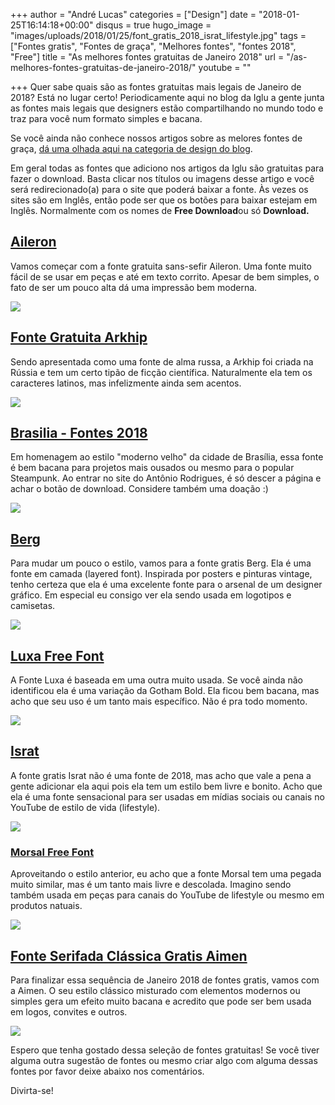 +++
author = "André Lucas"
categories = ["Design"]
date = "2018-01-25T16:14:18+00:00"
disqus = true
hugo_image = "images/uploads/2018/01/25/font_gratis_2018_israt_lifestyle.jpg"
tags = ["Fontes gratis", "Fontes de graça", "Melhores fontes", "fontes 2018", "Free"]
title = "As melhores fontes gratuitas de Janeiro 2018"
url = "/as-melhores-fontes-gratuitas-de-janeiro-2018/"
youtube = ""

+++
Quer sabe quais são as fontes gratuitas mais legais de Janeiro de 2018? Está no lugar certo! Periodicamente aqui no blog da Iglu a gente junta as fontes mais legais que designers estão compartilhando no mundo todo e traz para você num formato simples e bacana.

Se você ainda não conhece nossos artigos sobre as melores fontes de graça, [dá uma olhada aqui na categoria de design do blog](https://www.igluonline.com/categories/design).

Em geral todas as fontes que adiciono nos artigos da Iglu são gratuitas para fazer o download. Basta clicar nos títulos ou imagens desse artigo e você será redirecionado(a) para o site que poderá baixar a fonte. Às vezes os sites são em Inglês, então pode ser que os botões para baixar estejam em Inglês. Normalmente com os nomes de **Free Download**ou só **Download.**

## [Aileron](http://tipotype.com/aileron/)

Vamos começar com a fonte gratuita sans-sefir Aileron. Uma fonte muito fácil de se usar em peças e até em texto corrito. Apesar de bem simples, o fato de ser um pouco alta dá uma impressão bem moderna.

[![](images/uploads/2018/01/25/aileron-02.png)](http://tipotype.com/aileron/)

## [Fonte Gratuita Arkhip](http://www.fontfabric.com/arkhip-font/)

Sendo apresentada como uma fonte de alma russa, a Arkhip foi criada na Rússia e tem um certo tipão de ficção científica. Naturalmente ela tem os caracteres latinos, mas infelizmente ainda sem acentos.

[![](images/uploads/2018/01/25/fonte-gratuita-arkhip.jpg)](http://www.fontfabric.com/arkhip-font/)

## [Brasilia - Fontes 2018](http://antoniorodriguesjr.com/fonts.html)

Em homenagem ao estilo "moderno velho" da cidade de Brasília, essa fonte é bem bacana para projetos mais ousados ou mesmo para o popular Steampunk. Ao entrar no site do Antônio Rodrigues, é só descer a página e achar o botão de download. Considere também uma doação :)

[![](images/uploads/2018/01/25/brasilia-fonte-gratis.jpg)](http://antoniorodriguesjr.com/fonts.html)

## [Berg](https://www.behance.net/gallery/53625645/BERG-FREE-LAYERED-FONT-FAMILY)

Para mudar um pouco o estilo, vamos para a fonte gratis Berg. Ela é uma fonte em camada (layered font). Inspirada por posters e pinturas vintage, tenho certeza que ela é uma excelente fonte para o arsenal de um designer gráfico. Em especial eu consigo ver ela sendo usada em logotipos e camisetas.

[![](images/uploads/2018/01/25/melhores_fontes_gratuitas_para_2018.jpg)](https://www.behance.net/gallery/53625645/BERG-FREE-LAYERED-FONT-FAMILY)

## [Luxa Free Font](https://www.behance.net/gallery/49202055/Luxa-Typography)

A Fonte Luxa é baseada em uma outra muito usada. Se você ainda não identificou ela é uma variação da Gotham Bold. Ela ficou bem bacana, mas acho que seu uso é um tanto mais específico. Não é pra todo momento.

[![](images/uploads/2018/01/25/fontes_2018_gratis_luxa.png)](https://www.behance.net/gallery/49202055/Luxa-Typography)

## [Israt](https://www.behance.net/gallery/50325189/Israt-A-Free-Semi-Brushed-Handwritten-Font)

A fonte gratis Israt não é uma fonte de 2018, mas acho que vale a pena a gente adicionar ela aqui pois ela tem um estilo bem livre e bonito. Acho que ela é uma fonte sensacional para ser usadas em mídias sociais ou canais no YouTube de estilo de vida (lifestyle).

[![](images/uploads/2018/01/25/font_gratis_2018_israt_lifestyle.jpg)](https://www.behance.net/gallery/50325189/Israt-A-Free-Semi-Brushed-Handwritten-Font)

### [Morsal Free Font](https://www.dafont.com/morsal.font)

Aproveitando o estilo anterior, eu acho que a fonte Morsal tem uma pegada muito similar, mas é um tanto mais livre e descolada. Imagino sendo também usada em peças para canais do YouTube de lifestyle ou mesmo em produtos natuais.

[![](images/uploads/2018/01/25/melhores_free_fonts_for_2018.jpg)](https://www.dafont.com/morsal.font)

## [Fonte Serifada Clássica Gratis Aimen](https://creativetacos.com/free-aimen-serif-typeface/)

Para finalizar essa sequência de Janeiro 2018 de fontes gratis, vamos com a Aimen. O seu estilo clássico misturado com elementos modernos ou simples gera um efeito muito bacana e acredito que pode ser bem usada em logos, convites e outros.

[![](images/uploads/2018/01/25/fonte_aimen_gratis_2018.jpg)](https://creativetacos.com/free-aimen-serif-typeface/)

Espero que tenha gostado dessa seleção de fontes gratuitas! Se você tiver alguma outra sugestão de fontes ou mesmo criar algo com alguma dessas fontes por favor deixe abaixo nos comentários.

Divirta-se!